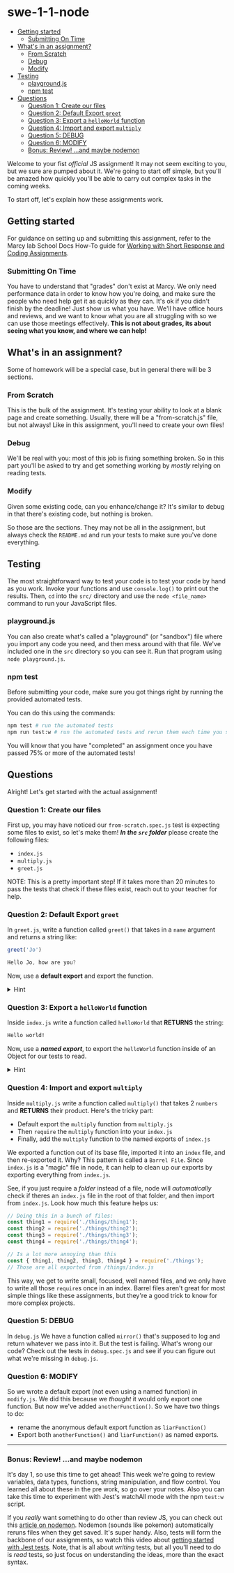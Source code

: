# swe-1-1-node

- [Getting started](#getting-started)
  - [Submitting On Time](#submitting-on-time)
- [What's in an assignment?](#whats-in-an-assignment)
  - [From Scratch](#from-scratch)
  - [Debug](#debug)
  - [Modify](#modify)
- [Testing](#testing)
  - [playground.js](#playgroundjs)
  - [npm test](#npm-test)
- [Questions](#questions)
  - [Question 1: Create our files](#question-1-create-our-files)
  - [Question 2: Default Export `greet`](#question-2-default-export-greet)
  - [Question 3: Export a `helloWorld` function](#question-3-export-a-helloworld-function)
  - [Question 4: Import and export `multiply`](#question-4-import-and-export-multiply)
  - [Question 5: DEBUG](#question-5-debug)
  - [Question 6: MODIFY](#question-6-modify)
  - [Bonus: Review! ...and maybe nodemon](#bonus-review-and-maybe-nodemon)

Welcome to your fist *official* JS assignment! It may not seem exciting to you, but we sure are pumped about it. We're going to start off simple, but you'll be amazed how quickly you'll be able to carry out complex tasks in the coming weeks.

To start off, let's explain how these assignments work.

## Getting started

For guidance on setting up and submitting this assignment, refer to the Marcy lab School Docs How-To guide for [Working with Short Response and Coding Assignments](https://marcylabschool.gitbook.io/marcy-lab-school-docs/fullstack-curriculum/how-tos/working-with-assignments#how-to-work-on-assignments).

### Submitting On Time
You have to understand that "grades" don't exist at Marcy. We only need performance data in order to know how you're doing, and make sure the people who need help get it as quickly as they can. It's ok if you didn't finish by the deadline! Just show us what you have. We'll have office hours and reviews, and we want to know what you are all struggling with so we can use those meetings effectively. **This is not about grades, its about seeing what you know, and where we can help!**

## What's in an assignment?
Some of homework will be a special case, but in general there will be 3 sections.

### From Scratch
This is the bulk of the assignment. It's testing your ability to look at a blank page and create something. Usually, there will be a "from-scratch.js" file, but not always! Like in this assignment, you'll need to create your own files!

### Debug
We'll be real with you: most of this job is fixing something broken. So in this part you'll be asked to try and get something working by *mostly* relying on reading tests.

### Modify
Given some existing code, can you enhance/change it? It's similar to debug in that there's existing code, but nothing is broken.

So those are the sections. They may not be all in the assignment, but always check the `README.md` and run your tests to make sure you've done everything.

## Testing 

The most straightforward way to test your code is to test your code by hand as you work. Invoke your functions and use `console.log()` to print out the results. Then, `cd` into the `src/` directory and use the `node <file_name>` command to run your JavaScript files. 

### playground.js

You can also create what's called a "playground" (or "sandbox") file where you import any code you need, and then mess around with that file. We've included one in the `src` directory so you can see it. Run that program using `node playground.js`.

### npm test

Before submitting your code, make sure you got things right by running the provided automated tests.

You can do this using the commands:

```sh
npm test # run the automated tests
npm run test:w # run the automated tests and rerun them each time you save a change
```

You will know that you have "completed" an assignment once you have passed 75% or more of the automated tests!

## Questions

Alright! Let's get started with the actual assignment!

### Question 1: Create our files
First up, you may have noticed our `from-scratch.spec.js` test is expecting some files to exist, so let's make them! _**In the `src` folder**_ please create the following files:
  - `index.js`
  - `multiply.js`
  - `greet.js`

NOTE: This is a pretty important step! If it takes more than 20 minutes to pass the tests that check if these files exist, reach out to your teacher for help.

### Question 2: Default Export `greet`
In `greet.js`, write a function called `greet()` that takes in a `name` argument and returns a string like:

```js
greet('Jo')

Hello Jo, how are you?
```

Now, use a **default export** and export the function.

<details><summary>Hint</summary>
  
A default export is just what we call it when we export one value from a file. In Node, we do this by assigning a value directly to `module.exports`
  
  ```js
  module.exports = value;
  ```
</details>

### Question 3: Export a `helloWorld` function
Inside `index.js` write a function called `helloWorld` that **RETURNS** the string:
```bash
Hello world!
```
Now, use a _**named export**_, to export the `helloWorld` function inside of an Object for our tests to read.

<details><summary>Hint</summary>
  
A named export is just what we call it when we export one or more values inside of an Object. In Node, we do this by assigning an Object to `module.exports`
  
  ```js
  module.exports = {
    valueA,
    valueB,
    valueC
  }
  ```

It's okay to only export one thing here. We're going to add more in the next step.
</details>

### Question 4: Import and export `multiply`
Inside `multiply.js` write a function called `multiply()` that takes 2 `numbers` and **RETURNS** their product. Here's the tricky part:

- Default export the `multiply` function from `multiply.js`
- Then `require` the `multiply` function into your `index.js`
- Finally, add the `multiply` function to the named exports of `index.js`

We exported a function out of its base file, imported it into an `index` file, and then re-exported it. Why? This pattern is called a `Barrel File`. Since `index.js` is a "magic" file in node, it can help to clean up our exports by exporting everything from `index.js`.

See, if you just require a *folder* instead of a file, node will *automatically* check if theres an `index.js` file in the root of that folder, and then import from `index.js`. Look how much this feature helps us:

```js
// Doing this in a bunch of files:
const thing1 = require('./things/thing1');
const thing2 = require('./things/thing2');
const thing3 = require('./things/thing3');
const thing4 = require('./things/thing4');

// Is a lot more annoying than this
const { thing1, thing2, thing3, thing4 } = require('./things');
// Those are all exported from /things/index.js
```

This way, we get to write small, focused, well named files, and we only have to write all those `require`s once in an index. Barrel files aren't great for most simple things like these assignments, but they're a good trick to know for more complex projects.

### Question 5: DEBUG
In `debug.js` We have a function called `mirror()` that's supposed to log and return whatever we pass into it. But the test is failing. What's wrong our code? Check out the tests in `debug.spec.js` and see if you can figure out what we're missing in `debug.js`.

### Question 6: MODIFY
So we wrote a default export (not even using a named function) in `modify.js`. We did this because we *thought* it would only export one function. But now we've added `anotherFunction()`. So we have two things to do:

- rename the anonymous default export function as `liarFunction()`
- Export both `anotherFunction()` and `liarFunction()` as named exports.
-------------------------------------------------

### Bonus: Review! ...and maybe nodemon
It's day 1, so use this time to get ahead! This week we're going to review variables, data types, functions, string manipulation, and flow control. You learned all about these in the pre work, so go over your notes. Also you can take this time to experiment with Jest's watchAll mode with the npm `test:w` script.

If you *really* want something to do other than review JS, you can check out this [article on nodemon](https://www.geeksforgeeks.org/node-js-nodemon-module/). Nodemon (sounds like pokemon) automatically reruns files when they get saved. It's super handy. Also, tests will form the backbone of our assignments, so watch this video about [getting started with Jest tests](https://www.youtube.com/watch?v=FgnxcUQ5vho). Note, that is all about _writing_ tests, but all you'll need to do is _read_ tests, so just focus on understanding the ideas, more than the exact syntax. 
